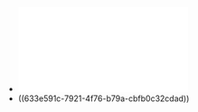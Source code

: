 - ![labuladong的算法秘籍V2.8.pdf](../assets/labuladong的算法秘籍V2.8_1665030326688_0.pdf)
- ((633e591c-7921-4f76-b79a-cbfb0c32cdad))